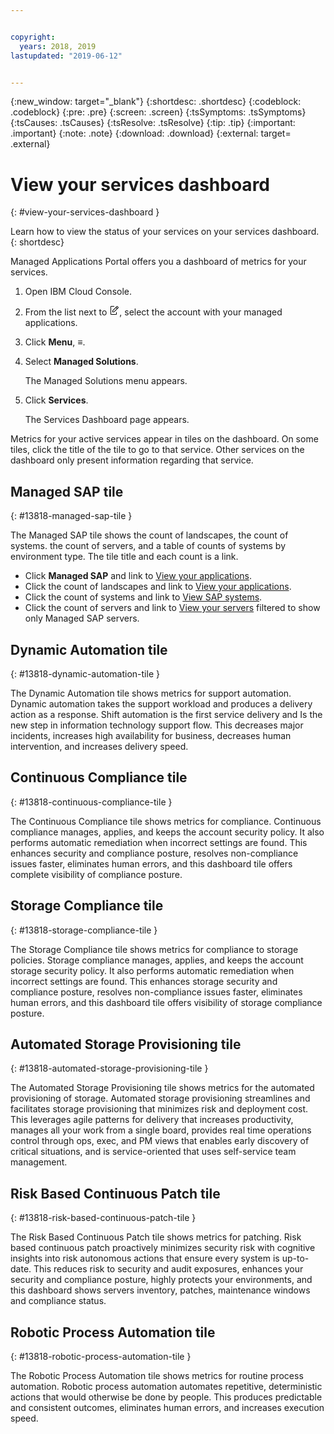 ```yaml
---


copyright:
  years: 2018, 2019
lastupdated: "2019-06-12"


---
```


{:new_window: target="_blank"} 
{:shortdesc: .shortdesc} 
{:codeblock: .codeblock} 
{:pre: .pre} 
{:screen: .screen} 
{:tsSymptoms: .tsSymptoms} 
{:tsCauses: .tsCauses} 
{:tsResolve: .tsResolve} 
{:tip: .tip} 
{:important: .important} 
{:note: .note} 
{:download: .download} 
{:external: target= .external} 

# View your services dashboard
{: #view-your-services-dashboard } 

Learn how to view the status of your services on your services dashboard.
{: shortdesc} 

Managed Applications Portal offers you a dashboard of metrics for your
services.

1.  Open IBM Cloud Console.

2.  From the list next to <svg aria-label="pencil with paper"
    alt="pencil with paper" viewBox="0 0 32 32" width="16"
    height="16"><path d="M22 22v6H6V4h10V2H6a2 2 0 0 0-2 2v24a2 2 0 0
    0 2 2h16a2 2 0 0 0 2-2v-6z"/><path d="M29.537 5.76L26.24
    2.463a1.58 1.58 0 0 0-2.236 0L10 16.467V22h5.533L29.537 7.995a1.58
    1.58 0 0 0 0-2.235zM14.704 20H12v-2.704l9.44-9.441 2.705
    2.704zM25.56 9.145l-2.704-2.704 2.267-2.267 2.704
    2.704z"/></svg>, select the account with your managed
    applications.

3.  Click **Menu**, ≡.

4.  Select **Managed Solutions**.
    
    The Managed Solutions menu appears.

5.  Click **Services**.
    
    The Services Dashboard page appears.

Metrics for your active services appear in tiles on the dashboard. On
some tiles, click the title of the tile to go to that service. Other
services on the dashboard only present information regarding that
service.

## Managed SAP tile
{: #13818-managed-sap-tile } 

The Managed SAP tile shows the count of landscapes, the count of
systems. the count of servers, and a table of counts of systems by
environment type. The tile title and each count is a link.

  - Click **Managed SAP** and link to [View your
    applications](/docs/managed-solutions/view-your-applications.html "View your applications").
  - Click the count of landscapes and link to [View your
    applications](/docs/managed-solutions/view-your-applications.html "View your applications").
  - Click the count of systems and link to [View SAP
    systems](/docs/managed-solutions/view-sap-systems.html "View SAP systems").
  - Click the count of servers and link to [View your
    servers](/docs/managed-solutions/view-your-servers.html "View your servers")
    filtered to show only Managed SAP servers.

## Dynamic Automation tile
{: #13818-dynamic-automation-tile } 

The Dynamic Automation tile shows metrics for support automation.
Dynamic automation takes the support workload and produces a delivery
action as a response. Shift automation is the first service delivery and
Is the new step in information technology support flow. This decreases
major incidents, increases high availability for business, decreases
human intervention, and increases delivery speed.

## Continuous Compliance tile
{: #13818-continuous-compliance-tile } 

The Continuous Compliance tile shows metrics for compliance. Continuous
compliance manages, applies, and keeps the account security policy. It
also performs automatic remediation when incorrect settings are found.
This enhances security and compliance posture, resolves non-compliance
issues faster, eliminates human errors, and this dashboard tile offers
complete visibility of compliance posture.

## Storage Compliance tile
{: #13818-storage-compliance-tile } 

The Storage Compliance tile shows metrics for compliance to storage
policies. Storage compliance manages, applies, and keeps the account
storage security policy. It also performs automatic remediation when
incorrect settings are found. This enhances storage security and
compliance posture, resolves non-compliance issues faster, eliminates
human errors, and this dashboard tile offers visibility of storage
compliance posture.

## Automated Storage Provisioning tile
{: #13818-automated-storage-provisioning-tile } 

The Automated Storage Provisioning tile shows metrics for the automated
provisioning of storage. Automated storage provisioning streamlines and
facilitates storage provisioning that minimizes risk and deployment
cost. This leverages agile patterns for delivery that increases
productivity, manages all your work from a single board, provides real
time operations control through ops, exec, and PM views that enables
early discovery of critical situations, and is service-oriented that
uses self-service team management.

## Risk Based Continuous Patch tile
{: #13818-risk-based-continuous-patch-tile } 

The Risk Based Continuous Patch tile shows metrics for patching. Risk
based continuous patch proactively minimizes security risk with
cognitive insights into risk autonomous actions that ensure every system
is up-to-date. This reduces risk to security and audit exposures,
enhances your security and compliance posture, highly protects your
environments, and this dashboard shows servers inventory, patches,
maintenance windows and compliance status.

## Robotic Process Automation tile
{: #13818-robotic-process-automation-tile } 

The Robotic Process Automation tile shows metrics for routine process
automation. Robotic process automation automates repetitive,
deterministic actions that would otherwise be done by people. This
produces predictable and consistent outcomes, eliminates human errors,
and increases execution speed.

